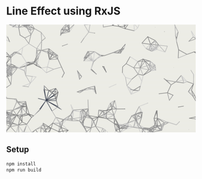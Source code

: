 # Line Effect using RxJS

![screenshot](https://github.com/bergsans/line-effect-rxjs/blob/main/screenshot.png)

## Setup
```
npm install
npm run build
```
